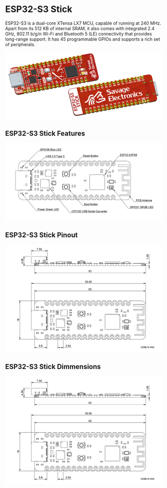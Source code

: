 # ESP32-S3 Stick

ESP32-S3 is a dual-core XTensa LX7 MCU, capable of running at 240 MHz. Apart from its 512 KB of internal SRAM, it also comes with integrated 2.4 GHz, 802.11 b/g/n Wi-Fi and Bluetooth 5 (LE) connectivity that provides long-range support. It has 45 programmable GPIOs and supports a rich set of peripherals.

![ESP32S3_Board](https://github.com/JosueAGtz/ESP32-S3-Stick/blob/main/Images/ESP32S3_ISO.png)

## ESP32-S3 Stick Features

![ESP32S3_Features](https://github.com/JosueAGtz/ESP32-S3-Stick/blob/main/Images/ESP32S3_Features.png)

## ESP32-S3 Stick Pinout

![ESP32S3_Pinout](https://github.com/JosueAGtz/ESP32-S3-Stick/blob/main/Images/ESP32S3_Dimm.png)

## ESP32-S3 Stick Dimmensions

![ESP32S3_Dimm](https://github.com/JosueAGtz/ESP32-S3-Stick/blob/main/Images/ESP32S3_Dimm.png)

